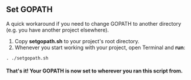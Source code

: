 ## Set GOPATH

A quick workaround if you need to change GOPATH to another directory (e.g. you have another project elsewhere).

1. Copy **setgopath.sh** to your project's root directory.
2. Whenever you start working with your project, open Terminal and **run**:
```
. ./setgopath.sh
```

#### **That's it!** Your GOPATH is now set to wherever you ran this script from.